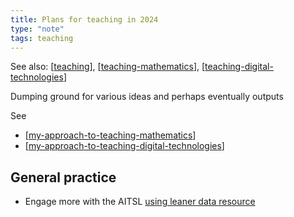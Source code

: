 ```yaml
---
title: Plans for teaching in 2024
type: "note"
tags: teaching
---
```


See also: [[teaching]], [[teaching-mathematics]], [[teaching-digital-technologies]]

Dumping ground for various ideas and perhaps eventually outputs

See 

- [[my-approach-to-teaching-mathematics]]
- [[my-approach-to-teaching-digital-technologies]]


## General practice

- Engage more with the AITSL [using leaner data resource](https://www.aitsl.edu.au/teach/improve-practice/practical-guides/using-learner-data)

[//begin]: # "Autogenerated link references for markdown compatibility"
[teaching]: ../teaching "Teaching"
[teaching-mathematics]: teaching-mathematics "Teaching Mathematics"
[teaching-digital-technologies]: ../Digital_Technologies/teaching-digital-technologies "Teaching Digital Technologies"
[my-approach-to-teaching-mathematics]: my-approach-to-teaching-mathematics "My approach to teaching mathematics"
[my-approach-to-teaching-digital-technologies]: my-approach-to-teaching-digital-technologies "My approach to teaching digital technologies"
[//end]: # "Autogenerated link references"